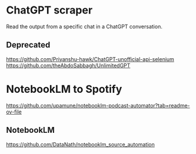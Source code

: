 # ChatGPT scraper
Read the output from a specific chat in a ChatGPT conversation.

## Deprecated
https://github.com/Priyanshu-hawk/ChatGPT-unofficial-api-selenium
https://github.com/theAbdoSabbagh/UnlimitedGPT

# NotebookLM to Spotify
https://github.com/upamune/notebooklm-podcast-automator?tab=readme-ov-file

## NotebookLM
https://github.com/DataNath/notebooklm_source_automation